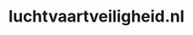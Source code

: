 ---
layout: post
title:  "luchtvaartveiligheid.nl"
internal_url:  "/dutchgov/luchtvaartveiligheid.nl.html"
categories: dutchgov
---